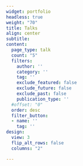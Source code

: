 ```yaml
---
widget: portfolio
headless: true
weight: "70"
title: Talks
align: center
subtitle:
content:
  page_type: talk
  count: "5"
  filters:
    author: ''
    category: ''
    tag: ''
    exclude_featured: false
    exclude_future: false
    exclude_past: false
    publication_type: ''
  #offset: "0"
  order: desc
  filter_button:
  - name: ''
    tag: ''
design:
  view: 3
  flip_alt_rows: false
  columns: "2"

---
```

